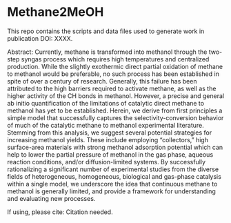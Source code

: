 # Methane2MeOH

This repo contains the scripts and data files used to generate
work in publication DOI: XXXX.  

Abstract:
Currently, methane is transformed into methanol through the two-step syngas process which requires high temperatures and centralized production.  While the slightly exothermic direct partial oxidation of methane to methanol would be preferable, no such process has been established in spite of over a century of research.  Generally, this failure has been attributed to the high barriers required to activate methane, as well as the higher activity of the CH bonds in methanol.  However, a precise and general ab initio quantification of the limitations of catalytic direct methane to methanol has yet to be established.  Herein, we derive from first principles a simple model that successfully captures the selectivity-conversion behavior of much of the catalytic methane to methanol experimental literature.  Stemming from this analysis, we suggest several potential strategies for increasing methanol yields.  These include employing  “collectors,” high surface-area materials with strong methanol adsorption potential which can help to lower the partial pressure of methanol in the gas phase, aqueous reaction conditions, and/or diffusion-limited systems.  By successfully rationalizing a significant number of experimental studies from the diverse fields of heterogeneous, homogeneous, biological and gas-phase catalysis within a single model, we underscore the idea that continuous methane to methanol is generally limited, and provide a framework for understanding and evaluating new processes.

If using, please cite:
Citation needed.
